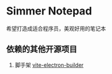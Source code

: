 # Simmer Notepad

希望打造成适合程序员，美观好用的笔记本


## 依赖的其他开源项目

1. 脚手架 [vite-electron-builder](https://github.com/cawa-93/vite-electron-builder)